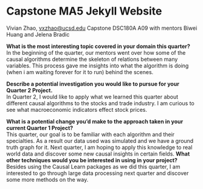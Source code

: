 # Capstone MA5 Jekyll Website
Vivian Zhao, vxzhao@ucsd.edu
Capstone DSC180A A09 with mentors Biwei Huang and Jelena Bradic

**What is the most interesting topic covered in your domain this quarter?** <br />
In the beginning of the quarter, our mentors went over how some of the causal algorithms determine the skeleton of relations between many variables. This process gave me insights into what the algorithm is doing (when i am waiting forever for it to run) behind the scenes.

**Describe a potential investigation you would like to pursue for your Quarter 2 Project.** <br />
In Quarter 2, I would like to apply what we learned this quarter about different causal algorithms to the stocks and trade industry. I am curious to see what macroeconomic indicators effect stock prices.

**What is a potential change you’d make to the approach taken in your current Quarter 1 Project?** <br />
This quarter, our goal is to be familiar with each algorithm and their specialties. As a result our data used was simulated and we have a ground truth graph for it. Next quarter, I am hoping to apply this knowledge to real world data and discover some new causal insights in certain fields.
**What other techniques would you be interested in using in your project?** <br />
Besides using the Causal Learn packages as we did this quarter, I am interested to go through large data processing next quarter and discover some more methods on the way. 
